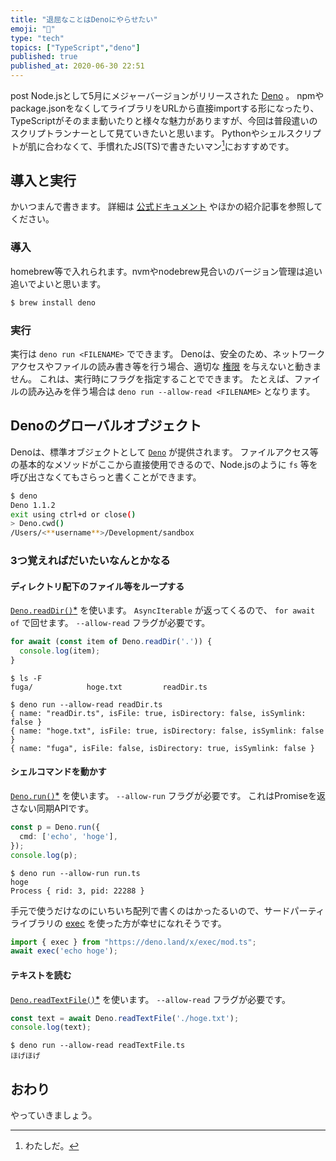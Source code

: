 ```yaml
---
title: "退屈なことはDenoにやらせたい"
emoji: "🦕"
type: "tech"
topics: ["TypeScript","deno"]
published: true
published_at: 2020-06-30 22:51
---
```

  
post Node.jsとして5月にメジャーバージョンがリリースされた [Deno](https://deno.land/) 。
npmやpackage.jsonをなくしてライブラリをURLから直接importする形になったり、TypeScriptがそのまま動いたりと様々な魅力がありますが、今回は普段遣いのスクリプトランナーとして見ていきたいと思います。
Pythonやシェルスクリプトが肌に合わなくて、手慣れたJS(TS)で書きたいマン[^1]におすすめです。

## 導入と実行
かいつまんで書きます。
詳細は [公式ドキュメント](https://deno.land/manual/getting_started/installation) やほかの紹介記事を参照してください。

### 導入
homebrew等で入れられます。nvmやnodebrew見合いのバージョン管理は追い追いでよいと思います。

```sh
$ brew install deno
```

### 実行
実行は  `deno run <FILENAME>` でできます。
Denoは、安全のため、ネットワークアクセスやファイルの読み書き等を行う場合、適切な [権限](https://deno.land/manual/getting_started/permissions) を与えないと動きません。
これは、実行時にフラグを指定することでできます。
たとえば、ファイルの読み込みを伴う場合は `deno run --allow-read <FILENAME>` となります。

## Denoのグローバルオブジェクト
Denoは、標準オブジェクトとして [`Deno`](https://doc.deno.land/https/github.com/denoland/deno/releases/latest/download/lib.deno.d.ts#Deno) が提供されます。
ファイルアクセス等の基本的なメソッドがここから直接使用できるので、Node.jsのように `fs` 等を呼び出さなくてもさらっと書くことができます。

```sh
$ deno
Deno 1.1.2
exit using ctrl+d or close()
> Deno.cwd()
/Users/<**username**>/Development/sandbox
```

### 3つ覚えればだいたいなんとかなる
#### ディレクトリ配下のファイル等をループする
[`Deno.readDir()`*](https://doc.deno.land/https/github.com/denoland/deno/releases/latest/download/lib.deno.d.ts#Deno.readDir) を使います。 `AsyncIterable` が返ってくるので、 `for await of` で回せます。
`--allow-read` フラグが必要です。

```typescript:readDir.ts
for await (const item of Deno.readDir('.')) {
  console.log(item);
}
```

```sh:実行
$ ls -F
fuga/            hoge.txt         readDir.ts

$ deno run --allow-read readDir.ts
{ name: "readDir.ts", isFile: true, isDirectory: false, isSymlink: false }
{ name: "hoge.txt", isFile: true, isDirectory: false, isSymlink: false }
{ name: "fuga", isFile: false, isDirectory: true, isSymlink: false }
```

#### シェルコマンドを動かす
[`Deno.run()`*](https://doc.deno.land/https/github.com/denoland/deno/releases/latest/download/lib.deno.d.ts#Deno.run) を使います。
`--allow-run` フラグが必要です。
これはPromiseを返さない同期APIです。

```typescript:run.ts
const p = Deno.run({
  cmd: ['echo', 'hoge'],
});
console.log(p);
```

```sh:実行
$ deno run --allow-run run.ts
hoge
Process { rid: 3, pid: 22288 }
```

手元で使うだけなのにいちいち配列で書くのはかったるいので、サードパーティライブラリの [exec](https://deno.land/x/exec) を使った方が幸せになれそうです。

```typescript:exec.ts
import { exec } from "https://deno.land/x/exec/mod.ts";
await exec('echo hoge');
```

#### テキストを読む
[`Deno.readTextFile()`*](https://doc.deno.land/https/github.com/denoland/deno/releases/latest/download/lib.deno.d.ts#Deno.readTextFile) を使います。
`--allow-read` フラグが必要です。

```typescript:readTextFile.ts
const text = await Deno.readTextFile('./hoge.txt');
console.log(text);
```

```sh:実行
$ deno run --allow-read readTextFile.ts
ほげほげ
```

## おわり
やっていきましょう。

[^1]: わたしだ。

